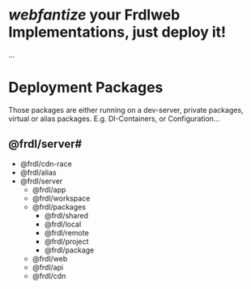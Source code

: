 # ***webfantize*** your Frdlweb Implementations, just deploy it!
...

# Deployment Packages
Those packages are either running on a dev-server, private packages, virtual or alias packages. 
E.g. DI-Containers, or Configuration...

## @frdl/server#
- @frdl/cdn-race
- @frdl/alias
- @frdl/server
  - @frdl/app
  - @frdl/workspace
  - @frdl/packages
    - @frdl/shared
    - @frdl/local
    - @frdl/remote
    - @frdl/project
    - @frdl/package
  - @frdl/web
  - @frdl/api
  - @frdl/cdn
